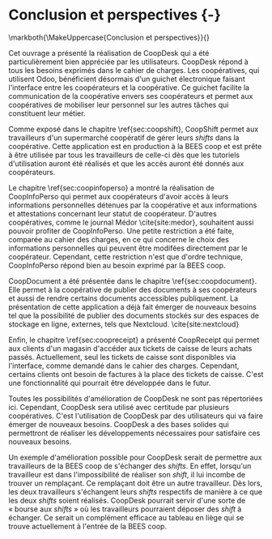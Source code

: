 # Conclusion et perspectives {-}

\markboth{\MakeUppercase{Conclusion et perspectives}}{}

Cet ouvrage a présenté la réalisation de CoopDesk qui a été
particulièrement bien appréciée par les utilisateurs.  CoopDesk répond à
tous les besoins exprimés dans le cahier de charges.  Les coopératives,
qui utilisent Odoo, bénéficient désormais d'un guichet électronique
faisant l'interface entre les coopérateurs et la coopérative. Ce guichet
facilite la communication de la coopérative envers ses coopérateurs et
permet aux coopératives de mobiliser leur personnel sur les autres
tâches qui constituent leur métier.

Comme exposé dans le chapitre \ref{sec:coopshift}, CoopShift permet
aux travailleurs d'un supermarché coopératif de gérer leurs *shifts*
dans la coopérative. Cette application est en production à la BEES coop
et est prête à être utilisée par tous les travailleurs de celle-ci dès
que les tutoriels d'utilisation auront été réalisés et que les accès
auront été donnés aux coopérateurs.

Le chapitre \ref{sec:coopinfoperso} a montré la réalisation de
CoopInfoPerso qui permet aux coopérateurs d'avoir accès à leurs
informations personnelles détenues par la coopérative et aux
informations et attestations concernant leur statut de coopérateur.
D'autres coopératives, comme le journal Médor \cite{site:medor},
souhaitent aussi pouvoir profiter de CoopInfoPerso. Une petite
restriction a été faite, comparée au cahier des charges, en ce qui
concerne le choix des informations personnelles qui peuvent être
modifées directement par le coopérateur. Cependant, cette restriction
n'est que d'ordre technique, CoopInfoPerso répond bien au besoin exprimé
par la BEES coop.

CoopDocument a été présentée dans le
chapitre \ref{sec:coopdocument}. Elle permet à la coopérative de
publier des documents à ses coopérateurs et aussi de rendre certains
documents accessibles publiquement. La présentation de cette application
a déjà fait émerger de nouveaux besoins tel que la possibilité de
publier des documents stockés sur des espaces de stockage en ligne,
externes, tels que Nextcloud. \cite{site:nextcloud}

Enfin, le chapitre \ref{sec:coopreceipt} a présenté CoopReceipt qui
permet aux clients d'un magasin d'accéder aux tickets de caisse de leurs
achats passés. Actuellement, seul les tickets de caisse sont disponibles
via l'interface, comme demandé dans le cahier des charges. Cependant,
certains clients ont besoin de factures à la place des tickets de
caisse. C'est une fonctionnalité qui pourrait être développée dans le
futur.

Toutes les possibilités d'amélioration de CoopDesk ne sont pas
répertoriées ici. Cependant, CoopDesk sera utilisé avec certitude par
plusieurs coopératives. C'est l'utilisation de CoopDesk par des
utilisateurs qui va faire émerger de nouveaux besoins. CoopDesk a des
bases solides qui permettront de réaliser les développements nécessaires
pour satisfaire ces nouveaux besoins.

Un exemple d'amélioration possible pour CoopDesk serait de permettre aux
travailleurs de la BEES coop de s'échanger des *shifts*. En effet,
lorsqu'un travailleur est dans l'impossibilité de réaliser son *shift*,
il lui incombe de trouver un remplaçant. Ce remplaçant doit être un
autre travailleur. Dès lors, les deux travailleurs s'échangent leurs
*shifts* respectifs de manière à ce que les deux *shifts* soient
réalisés. CoopDesk pourrait servir d'une sorte de « bourse aux
*shifts* » où les travailleurs pourraient déposer des *shift* à
échanger.  Ce serait un complément efficace au tableau en liège qui se
trouve actuellement à l'entrée de la BEES coop.
